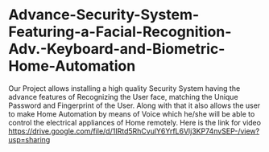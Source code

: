 # Advance-Security-System-Featuring-a-Facial-Recognition-Adv.-Keyboard-and-Biometric-Home-Automation
Our Project allows installing a high quality Security System having the advance features of Recognizing the User face, matching the Unique Password and Fingerprint of the User. Along with that it also allows the user to make Home Automation by means of Voice which he/she will be able to control the electrical appliances of Home remotely.
Here is the link for video 
https://drive.google.com/file/d/1IRtd5RhCvulY6YrfL6Vlj3KP74nvSEP-/view?usp=sharing
